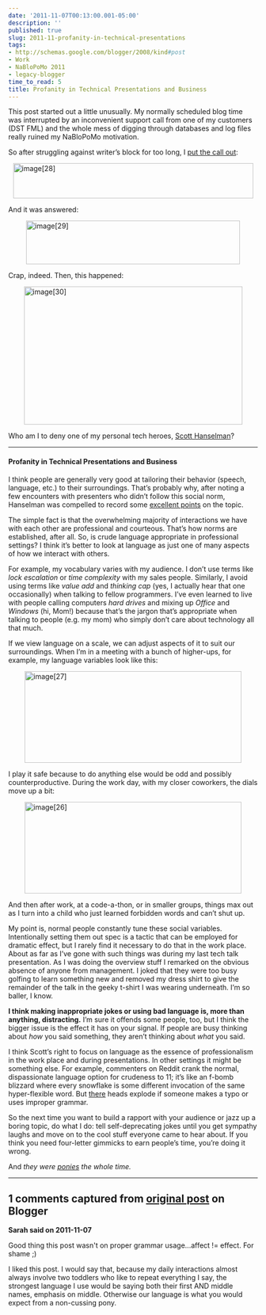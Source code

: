 ```yaml
---
date: '2011-11-07T00:13:00.001-05:00'
description: ''
published: true
slug: 2011-11-profanity-in-technical-presentations
tags:
- http://schemas.google.com/blogger/2008/kind#post
- Work
- NaBloPoMo 2011
- legacy-blogger
time_to_read: 5
title: Profanity in Technical Presentations and Business
---
```


<p>This post started out a little unusually. My normally scheduled blog time was interrupted by an inconvenient support call from one of my customers (DST FML) and the whole mess of digging through databases and log files really ruined my NaBloPoMo motivation. </p>  <p>So after struggling against writer’s block for too long, I <a href="https://plus.google.com/103506291560311820711/posts/U4RurULNe4X">put the call out</a>:</p>  <p><a href="https://plus.google.com/103506291560311820711/posts/U4RurULNe4X"><img alt="image[28]" border="0" height="71" src="http://lh4.ggpht.com/-h8goKoVL_Tc/TrdpBsVeBbI/AAAAAAAAD-c/1on4g8xYv8M/image%25255B28%25255D%25255B2%25255D.png?imgmax=800" style="background-image: none; border-right-width: 0px; margin: 3px auto; padding-left: 0px; padding-right: 0px; display: block; float: none; border-top-width: 0px; border-bottom-width: 0px; border-left-width: 0px; padding-top: 0px;" title="image[28]" width="485" /></a></p>  <p>And it was answered:</p>  <p><a href="https://plus.google.com/103506291560311820711/posts/U4RurULNe4X"><img alt="image[29]" border="0" height="88" src="http://lh5.ggpht.com/-_twonJ-Gc4o/TrdpCB41YJI/AAAAAAAAD-k/ULVyJJf9FGg/image%25255B29%25255D%25255B2%25255D.png?imgmax=800" style="background-image: none; border-right-width: 0px; margin: 3px auto; padding-left: 0px; padding-right: 0px; display: block; float: none; border-top-width: 0px; border-bottom-width: 0px; border-left-width: 0px; padding-top: 0px;" title="image[29]" width="432" /></a></p>  <p>Crap, indeed. Then, this happened:</p>  <p><a href="https://plus.google.com/103506291560311820711/posts/U4RurULNe4X"><img alt="image[30]" border="0" height="279" src="http://lh4.ggpht.com/-Dm17B6lC0sY/TrdpCuEmZAI/AAAAAAAAD-s/j3fGm34l5-Q/image%25255B30%25255D%25255B2%25255D.png?imgmax=800" style="background-image: none; border-right-width: 0px; margin: 3px auto; padding-left: 0px; padding-right: 0px; display: block; float: none; border-top-width: 0px; border-bottom-width: 0px; border-left-width: 0px; padding-top: 0px;" title="image[30]" width="441" /></a></p>  <p>Who am I to deny one of my personal tech heroes, <a href="http://www.hanselman.com/blog/">Scott Hanselman</a>?</p>  <hr />  <h4></h4>  <h4></h4>  <h4></h4>  <h4>Profanity in Technical Presentations and Business</h4>  <p>I think people are generally very good at tailoring their behavior (speech, language, etc.) to their surroundings. That’s probably why, after noting a few encounters with presenters who didn’t follow this social norm, Hanselman was compelled to record some <a href="http://www.hanselman.com/blog/ProfanityDoesntWork.aspx">excellent points</a> on the topic.</p>  <p>The simple fact is that the overwhelming majority of interactions we have with each other are professional and courteous. That’s how norms are established, after all. So, is crude language appropriate in professional settings? I think it’s better to look at language as just one of many aspects of how we interact with others. </p>  <p>For example, my vocabulary varies with my audience. I don’t use terms like <em>lock escalation </em>or <em>time complexity </em>with my sales people. Similarly, I avoid using terms like <em>value add </em>and <em>thinking cap </em>(yes, I actually hear that one occasionally) when talking to fellow programmers. I’ve even learned to live with people calling computers <em>hard drives </em>and mixing up <em>Office </em>and <em>Windows </em>(hi, Mom!) because that’s the jargon that’s appropriate when talking to people (e.g. my mom) who simply don’t care about technology all that much.</p>  <p>If we view language on a scale, we can adjust aspects of it to suit our surroundings. When I’m in a meeting with a bunch of higher-ups, for example, my language variables look like this:</p>  <p><img alt="image[27]" border="0" height="185" src="http://lh3.ggpht.com/-jt67tdCU0fg/TrdpDmt9fBI/AAAAAAAAD-w/9ljzm0l0DZo/image%25255B27%25255D%25255B3%25255D.png?imgmax=800" style="background-image: none; border-right-width: 0px; margin: 3px auto; padding-left: 0px; padding-right: 0px; display: block; float: none; border-top-width: 0px; border-bottom-width: 0px; border-left-width: 0px; padding-top: 0px;" title="image[27]" width="438" /></p>  <p>I play it safe because to do anything else would be odd and possibly counterproductive. During the work day, with my closer coworkers, the dials move up a bit:</p>  <p><img alt="image[26]" border="0" height="185" src="http://lh6.ggpht.com/-CnRkxm1XQ3Q/TrdpDvN0MCI/AAAAAAAAD-8/AbkWBnCRn3c/image%25255B26%25255D%25255B3%25255D.png?imgmax=800" style="background-image: none; border-right-width: 0px; margin: 3px auto; padding-left: 0px; padding-right: 0px; display: block; float: none; border-top-width: 0px; border-bottom-width: 0px; border-left-width: 0px; padding-top: 0px;" title="image[26]" width="438" /></p>  <p>And then after work, at a code-a-thon, or in smaller groups, things max out as I turn into a child who just learned forbidden words and can’t shut up.</p>  <p>My point is, normal people constantly tune these social variables. Intentionally setting them out spec is a tactic that can be employed for dramatic effect, but I rarely find it necessary to do that in the work place. About as far as I’ve gone with such things was during my last tech talk presentation. As I was doing the overview stuff I remarked on the obvious absence of anyone from management. I joked that they were too busy golfing to learn something new and removed my dress shirt to give the remainder of the talk in the geeky t-shirt I was wearing underneath. I’m so baller, I know.</p>  <p><strong>I think making inappropriate jokes or using bad language is, more than anything, distracting.</strong> I’m sure it offends some people, too, but I think the bigger issue is the effect it has on your signal. If people are busy thinking about <em>how </em>you said something, they aren’t thinking about <em>what </em>you said. </p>  <p>I think Scott’s right to focus on language as the essence of professionalism in the work place and during presentations. In other settings it might be something else. For example, commenters on Reddit crank the normal, dispassionate language option for crudeness to 11; it’s like an f-bomb blizzard where every snowflake is some different invocation of the same hyper-flexible word. But <a href="http://en.wikipedia.org/wiki/Troll_(Internet)">there</a> heads explode if someone makes a typo or uses improper grammar. </p>  <p>So the next time you want to build a rapport with your audience or jazz up a boring topic, do what I do: tell self-deprecating jokes until you get sympathy laughs and move on to the cool stuff everyone came to hear about. If you think you need four-letter gimmicks to earn people’s time, you’re doing it wrong.</p>  <p>And <em>they were <a href="http://twitpic.com/7bid0x">ponies</a> the whole time.</em></p>

---

## 1 comments captured from [original post](https://blog.wassupy.com/2011/11/profanity-in-technical-presentations.html) on Blogger

**Sarah said on 2011-11-07**

Good thing this post wasn't on proper grammar usage...affect != effect.  For shame ;)

I liked this post.  I would say that, because my daily interactions almost always involve two toddlers who like to repeat everything I say, the strongest language I use would be saying both their first AND middle names, emphasis on middle.  Otherwise our language is what you would expect from a non-cussing pony.

